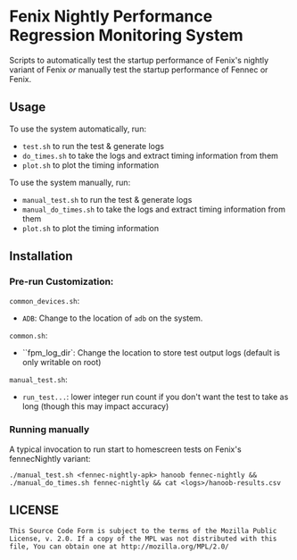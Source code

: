 # Fenix Nightly Performance Regression Monitoring System
Scripts to automatically test the startup performance of Fenix's
nightly variant of Fenix *or* manually test the startup performance of
Fennec or Fenix.

## Usage
To use the system automatically, run:
* `test.sh` to run the test & generate logs
* `do_times.sh` to take the logs and extract timing information from them
* `plot.sh` to plot the timing information

To use the system manually, run:
* `manual_test.sh` to run the test & generate logs
* `manual_do_times.sh` to take the logs and extract timing information from them
* `plot.sh` to plot the timing information

## Installation

### Pre-run Customization:
`common_devices.sh`:
- `ADB`: Change to the location of `adb` on the system.

`common.sh`:
- ``fpm_log_dir`: Change the location to store test output logs (default is only writable on root)

`manual_test.sh`:
- `run_test...`: lower integer run count if you don't want the test to take as long (though this may impact accuracy)

### Running manually
A typical invocation to run start to homescreen tests on Fenix's fennecNightly variant:
```
./manual_test.sh <fennec-nightly-apk> hanoob fennec-nightly && ./manual_do_times.sh fennec-nightly && cat <logs>/hanoob-results.csv
```

## LICENSE

    This Source Code Form is subject to the terms of the Mozilla Public
    License, v. 2.0. If a copy of the MPL was not distributed with this
    file, You can obtain one at http://mozilla.org/MPL/2.0/
